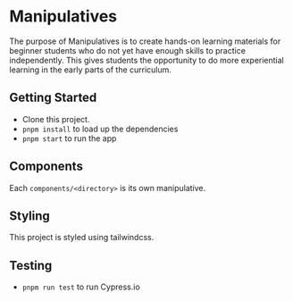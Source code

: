 # Manipulatives

The purpose of Manipulatives is to create hands-on learning materials for beginner students who do not yet have enough skills to practice independently. This gives students the opportunity to do more experiential learning in the early parts of the curriculum.

## Getting Started

-   Clone this project.
-   `pnpm install` to load up the dependencies
-   `pnpm start` to run the app

## Components

Each `components/<directory>` is its own manipulative.

## Styling

This project is styled using tailwindcss.

## Testing

-   `pnpm run test` to run Cypress.io
